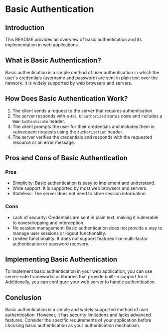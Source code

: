 # Basic Authentication

## Introduction
This README provides an overview of basic authentication and its implementation in web applications.

## What is Basic Authentication?
Basic authentication is a simple method of user authentication in which the user's credentials (username and password) are sent in plain text over the network. It is widely supported by web browsers and servers.

## How Does Basic Authentication Work?
1. The client sends a request to the server that requires authentication.
2. The server responds with a `401 Unauthorized` status code and includes a `WWW-Authenticate` header.
3. The client prompts the user for their credentials and includes them in subsequent requests using the `Authorization` header.
4. The server verifies the credentials and responds with the requested resource or an error message.

## Pros and Cons of Basic Authentication
### Pros
- Simplicity: Basic authentication is easy to implement and understand.
- Wide support: It is supported by most web browsers and servers.
- Stateless: The server does not need to store session information.

### Cons
- Lack of security: Credentials are sent in plain text, making it vulnerable to eavesdropping and interception.
- No session management: Basic authentication does not provide a way to manage user sessions or logout functionality.
- Limited functionality: It does not support features like multi-factor authentication or password recovery.

## Implementing Basic Authentication
To implement basic authentication in your web application, you can use server-side frameworks or libraries that provide built-in support for it. Additionally, you can configure your web server to handle authentication.

## Conclusion
Basic authentication is a simple and widely supported method of user authentication. However, it has security limitations and lacks advanced features. Consider the specific requirements of your application before choosing basic authentication as your authentication mechanism.

